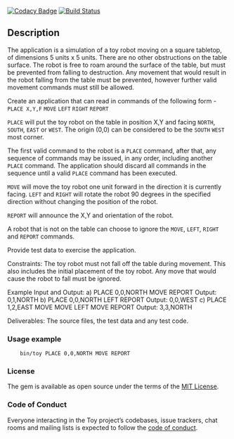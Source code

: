 [![Codacy Badge](https://api.codacy.com/project/badge/Grade/8dcb628f71d94581b309d71da473e992)](https://app.codacy.com/app/kvokka/toy?utm_source=github.com&utm_medium=referral&utm_content=kvokka/toy&utm_campaign=Badge_Grade_Dashboard)
[![Build Status](https://travis-ci.org/kvokka/toy.svg?branch=master)](https://travis-ci.org/kvokka/toy)

## Description

The application is a simulation of a toy robot moving on a square tabletop, of dimensions 5 units x 5 units.
There are no other obstructions on the table surface. The robot is free to roam around the surface of the table,
but must be prevented from falling to destruction. Any movement that would result in the robot falling from the
table must be prevented, however further valid movement commands must still be allowed.

Create an application that can read in commands of the following form - `PLACE X,Y,F` `MOVE` `LEFT` `RIGHT`
`REPORT`

`PLACE` will put the toy robot on the table in position X,Y and facing `NORTH`, `SOUTH`, `EAST` or `WEST`. The
origin (0,0) can be considered to be the `SOUTH` `WEST` most corner.

The first valid command to the robot is a `PLACE` command, after that, any sequence of commands may be
issued, in any order, including another `PLACE` command. The application should discard all commands in the
sequence until a valid `PLACE` command has been executed.

`MOVE` will move the toy robot one unit forward in the direction it is currently facing. `LEFT` and `RIGHT` will
rotate the robot 90 degrees in the specified direction without changing the position of the robot.

`REPORT` will announce the X,Y and orientation of the robot.

A robot that is not on the table can choose to ignore the `MOVE`, `LEFT`, `RIGHT` and `REPORT` commands.

Provide test data to exercise the application.

Constraints: The toy robot must not fall off the table during movement. This also includes the initial placement
of the toy robot. Any move that would cause the robot to fall must be ignored.

Example Input and Output:
a) PLACE 0,0,NORTH MOVE REPORT Output: 0,1,NORTH
b) PLACE 0,0,NORTH LEFT REPORT Output: 0,0,WEST
c) PLACE 1,2,EAST MOVE MOVE LEFT MOVE REPORT Output: 3,3,NORTH

Deliverables: The source files, the test data and any test code.

### Usage example

```
    bin/toy PLACE 0,0,NORTH MOVE REPORT
```

### License

The gem is available as open source under the terms of the [MIT License](https://opensource.org/licenses/MIT).

### Code of Conduct

Everyone interacting in the Toy project’s codebases, issue trackers, chat rooms and mailing lists is expected to follow the [code of conduct](https://github.com/[USERNAME]/toy/blob/master/CODE_OF_CONDUCT.md).
